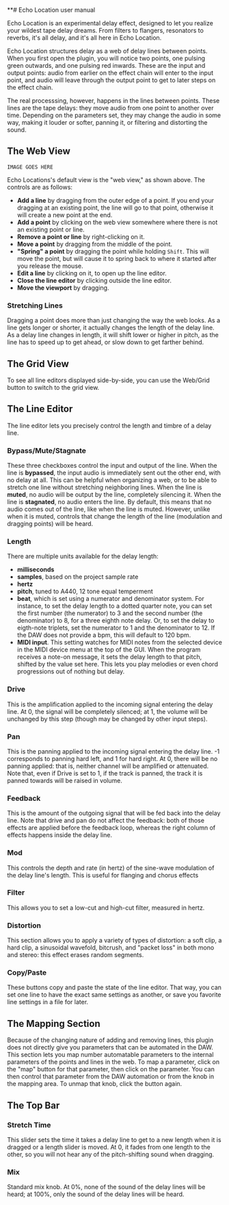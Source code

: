 **# Echo Location user manual

Echo Location is an experimental delay effect, designed to let you realize your wildest tape delay dreams. From filters to flangers, resonators to reverbs, it's all delay, and it's all here in Echo Location.

Echo Location structures delay as a web of delay lines between points. When you first open the plugin, you will notice two points, one pulsing green outwards, and one pulsing red inwards. These are the input and output points: audio from earlier on the effect chain will enter to the input point, and audio will leave through the output point to get to later steps on the effect chain.

The real processsing, however, happens in the lines between points. These lines are the tape delays: they move audio from one point to another over time. Depending on the parameters set, they may change the audio in some way, making it louder or softer, panning it, or filtering and distorting the sound.

## The Web View

`IMAGE GOES HERE`

Echo Locations's default view is the "web view," as shown above. The controls are as follows:

- **Add a line** by dragging from the outer edge of a point. If you end your dragging at an existing point, the line will go to that point, otherwise it will create a new point at the end.
- **Add a point** by clicking on the web view somewhere where there is not an existing point or line.
- **Remove a point or line** by right-clicking on it.
- **Move a point** by dragging from the middle of the point.
- **"Spring" a point** by dragging the point while holding `Shift`. This will move the point, but will cause it to spring back to where it started after you release the mouse.
- **Edit a line** by clicking on it, to open up the line editor.
- **Close the line editor** by clicking outside the line editor.
- **Move the viewport** by dragging.

### Stretching Lines

Dragging a point does more than just changing the way the web looks. As a line gets longer or shorter, it actually changes the length of the delay line. As a delay line changes in length, it will shift lower or higher in pitch, as the line has to speed up to get ahead, or slow down to get farther behind.

## The Grid View

To see all line editors displayed side-by-side, you can use the Web/Grid button to switch to the grid view.

## The Line Editor

The line editor lets you precisely control the length and timbre of a delay line.

### Bypass/Mute/Stagnate

These three checkboxes control the input and output of the line. When the line is **bypassed**, the input audio is immediately sent out the other end, with no delay at all. This can be helpful when organizing a web, or to be able to stretch one line without stretching neighboring lines.
When the line is **muted**, no audio will be output by the line, completely silencing it. When the line is **stagnated**, no audio enters the line. By default, this means that no audio comes out of the line, like when the line is muted. However, unlike when it is muted, controls that change the length of the line (modulation and dragging points) will be heard.

### Length

There are multiple units available for the delay length: 
- **milliseconds** 
- **samples**, based on the project sample rate
- **hertz**
- **pitch**, tuned to A440, 12 tone equal temperment
- **beat**, which is set using a numerator and denominator system. For instance, to set the delay length to a dotted quarter note, you can set the first number (the numerator) to 3 and the second number (the denominator) to 8, for a three eighth note delay. Or, to set the delay to eigth-note triplets, set the numerator to 1 and the denominator to 12. If the DAW does not provide a bpm, this will default to 120 bpm.
- **MIDI input**. This setting watches for MIDI notes from the selected device in the MIDI device menu at the top of the GUI. When the program receives a note-on message, it sets the delay length to that pitch, shifted by the value set here. This lets you play melodies or even chord progressions out of nothing but delay.

### Drive

This is the amplification applied to the incoming signal entering the delay line. At 0, the signal will be completely silenced; at 1, the volume will be unchanged by this step (though may be changed by other input steps).

### Pan
This is the panning applied to the incoming signal entering the delay line. -1 corresponds to panning hard left, and 1 for hard right. At 0, there will be no panning applied: that is, neither channel will be amplified or attenuated. Note that, even if Drive is set to 1, if the track is panned, the track it is panned towards will be raised in volume.

### Feedback

This is the amount of the outgoing signal that will be fed back into the delay line. Note that drive and pan do not affect the feedback: both of those effects are applied before the feedback loop, whereas the right column of effects happens inside the delay line.

### Mod

This controls the depth and rate (in hertz) of the sine-wave modulation of the delay line's length. This is useful for flanging and chorus effects


### Filter

This allows you to set a low-cut and high-cut filter, measured in hertz.

### Distortion

This section allows you to apply a variety of types of distortion: a soft clip, a hard clip, a sinusoidal wavefold, bitcrush, and "packet loss" in both mono and stereo: this effect erases random segments.

### Copy/Paste

These buttons copy and paste the state of the line editor. That way, you can set one line to have the exact same settings as another, or save you favorite line settings in a file for later.

## The Mapping Section

Because of the changing nature of adding and removing lines, this plugin does not directly give you parameters that can be automated in the DAW. This section lets you map number automatable parameters to the internal parameters of the points and lines in the web. To map a parameter, click on the "map" button for that parameter, then click on the parameter. You can then control that parameter from the DAW automation or from the knob in the mapping area. To unmap that knob, click the button again.

## The Top Bar

### Stretch Time

This slider sets the time it takes a delay line to get to a new length when it is dragged or a length slider is moved. At 0, it fades from one length to the other, so you will not hear any of the pitch-shifting sound when dragging.

### Mix

Standard mix knob. At 0%, none of the sound of the delay lines will be heard; at 100%, only the sound of the delay lines will be heard.
